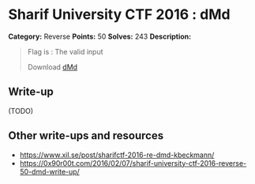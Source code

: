 # Sharif University CTF 2016 : dMd

**Category:** Reverse
**Points:** 50
**Solves:** 243
**Description:**

> Flag is : The valid input
> 
> Download [dMd](./dMd)


## Write-up

(TODO)

## Other write-ups and resources

* <https://www.xil.se/post/sharifctf-2016-re-dmd-kbeckmann/>
* <https://0x90r00t.com/2016/02/07/sharif-university-ctf-2016-reverse-50-dmd-write-up/>
